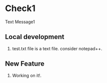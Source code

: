 # Check1
Text Message1

## Local development
1. test.txt file is a text file. consider notepad++.

## New Feature 
1. Working on it!.